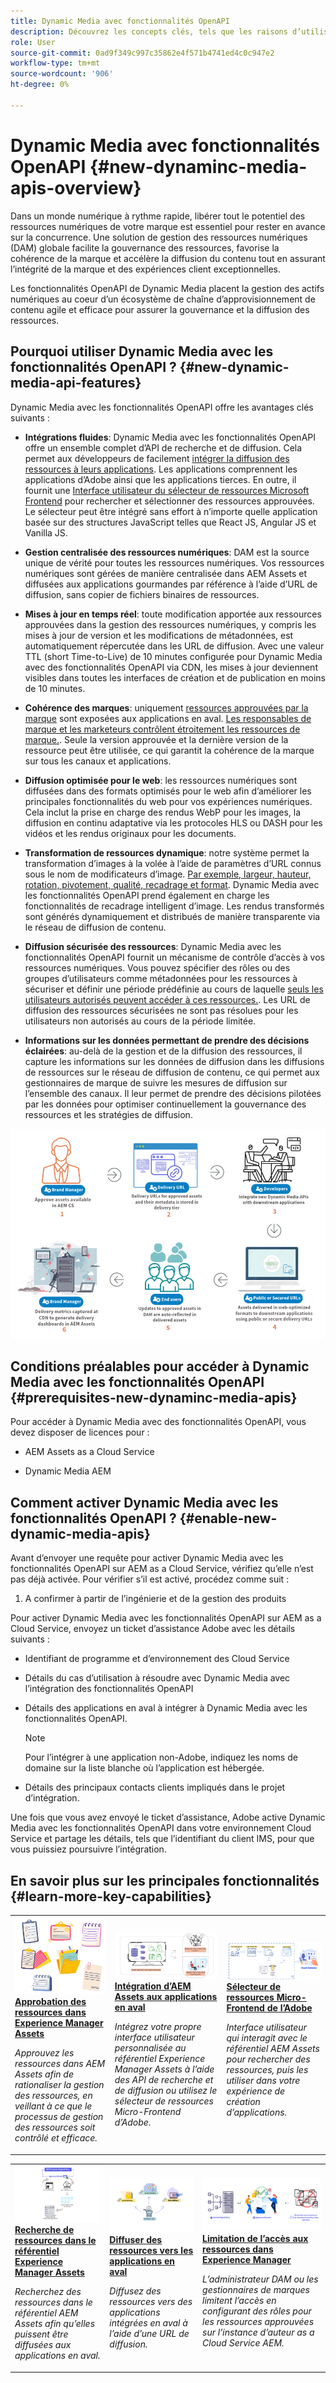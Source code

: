 ```yaml
---
title: Dynamic Media avec fonctionnalités OpenAPI
description: Découvrez les concepts clés, tels que les raisons d’utiliser Dynamic Media avec les fonctionnalités OpenAPI et comment l’activer.
role: User
source-git-commit: 0ad9f349c997c35862e4f571b4741ed4c0c947e2
workflow-type: tm+mt
source-wordcount: '906'
ht-degree: 0%

---
```


# Dynamic Media avec fonctionnalités OpenAPI {#new-dynaminc-media-apis-overview}

Dans un monde numérique à rythme rapide, libérer tout le potentiel des ressources numériques de votre marque est essentiel pour rester en avance sur la concurrence. Une solution de gestion des ressources numériques (DAM) globale facilite la gouvernance des ressources, favorise la cohérence de la marque et accélère la diffusion du contenu tout en assurant l’intégrité de la marque et des expériences client exceptionnelles.

Les fonctionnalités OpenAPI de Dynamic Media placent la gestion des actifs numériques au coeur d’un écosystème de chaîne d’approvisionnement de contenu agile et efficace pour assurer la gouvernance et la diffusion des ressources.

## Pourquoi utiliser Dynamic Media avec les fonctionnalités OpenAPI ? {#new-dynamic-media-api-features}

Dynamic Media avec les fonctionnalités OpenAPI offre les avantages clés suivants :

* **Intégrations fluides**: Dynamic Media avec les fonctionnalités OpenAPI offre un ensemble complet d’API de recherche et de diffusion. Cela permet aux développeurs de facilement [intégrer la diffusion des ressources à leurs applications](/help/assets/integrate-new-dynamic-media-apis.md). Les applications comprennent les applications d’Adobe ainsi que les applications tierces. En outre, il fournit une [Interface utilisateur du sélecteur de ressources Microsoft Frontend](/help/assets/asset-selector.md) pour rechercher et sélectionner des ressources approuvées. Le sélecteur peut être intégré sans effort à n’importe quelle application basée sur des structures JavaScript telles que React JS, Angular JS et Vanilla JS.

* **Gestion centralisée des ressources numériques**: DAM est la source unique de vérité pour toutes les ressources numériques. Vos ressources numériques sont gérées de manière centralisée dans AEM Assets et diffusées aux applications gourmandes par référence à l’aide d’URL de diffusion, sans copier de fichiers binaires de ressources.

* **Mises à jour en temps réel**: toute modification apportée aux ressources approuvées dans la gestion des ressources numériques, y compris les mises à jour de version et les modifications de métadonnées, est automatiquement répercutée dans les URL de diffusion. Avec une valeur TTL (short Time-to-Live) de 10 minutes configurée pour Dynamic Media avec des fonctionnalités OpenAPI via CDN, les mises à jour deviennent visibles dans toutes les interfaces de création et de publication en moins de 10 minutes.

* **Cohérence des marques**: uniquement [ressources approuvées par la marque](/help/assets/approved-assets.md) sont exposées aux applications en aval. [Les responsables de marque et les marketeurs contrôlent étroitement les ressources de marque.](/help/assets/restrict-assets-delivery.md). Seule la version approuvée et la dernière version de la ressource peut être utilisée, ce qui garantit la cohérence de la marque sur tous les canaux et applications.

* **Diffusion optimisée pour le web**: les ressources numériques sont diffusées dans des formats optimisés pour le web afin d’améliorer les principales fonctionnalités du web pour vos expériences numériques. Cela inclut la prise en charge des rendus WebP pour les images, la diffusion en continu adaptative via les protocoles HLS ou DASH pour les vidéos et les rendus originaux pour les documents.

* **Transformation de ressources dynamique**: notre système permet la transformation d’images à la volée à l’aide de paramètres d’URL connus sous le nom de modificateurs d’image. [Par exemple, largeur, hauteur, rotation, pivotement, qualité, recadrage et format](/help/assets/deliver-assets-apis.md). Dynamic Media avec les fonctionnalités OpenAPI prend également en charge les fonctionnalités de recadrage intelligent d’image. Les rendus transformés sont générés dynamiquement et distribués de manière transparente via le réseau de diffusion de contenu.

* **Diffusion sécurisée des ressources**: Dynamic Media avec les fonctionnalités OpenAPI fournit un mécanisme de contrôle d’accès à vos ressources numériques. Vous pouvez spécifier des rôles ou des groupes d’utilisateurs comme métadonnées pour les ressources à sécuriser et définir une période prédéfinie au cours de laquelle [seuls les utilisateurs autorisés peuvent accéder à ces ressources.](/help/assets/restrict-assets-delivery.md). Les URL de diffusion des ressources sécurisées ne sont pas résolues pour les utilisateurs non autorisés au cours de la période limitée.

* **Informations sur les données permettant de prendre des décisions éclairées**: au-delà de la gestion et de la diffusion des ressources, il capture les informations sur les données de diffusion dans les diffusions de ressources sur le réseau de diffusion de contenu, ce qui permet aux gestionnaires de marque de suivre les mesures de diffusion sur l’ensemble des canaux. Il leur permet de prendre des décisions pilotées par les données pour optimiser continuellement la gouvernance des ressources et les stratégies de diffusion.

![Nouveau diagramme de flux de données Dynamic Media](assets/dm-openapi-dfd.png)

## Conditions préalables pour accéder à Dynamic Media avec les fonctionnalités OpenAPI {#prerequisites-new-dynaminc-media-apis}

Pour accéder à Dynamic Media avec des fonctionnalités OpenAPI, vous devez disposer de licences pour :

* AEM Assets as a Cloud Service

* Dynamic Media AEM

## Comment activer Dynamic Media avec les fonctionnalités OpenAPI ? {#enable-new-dynamic-media-apis}

Avant d’envoyer une requête pour activer Dynamic Media avec les fonctionnalités OpenAPI sur AEM as a Cloud Service, vérifiez qu’elle n’est pas déjà activée. Pour vérifier s’il est activé, procédez comme suit :

1. A confirmer à partir de l’ingénierie et de la gestion des produits

Pour activer Dynamic Media avec les fonctionnalités OpenAPI sur AEM as a Cloud Service, envoyez un ticket d’assistance Adobe avec les détails suivants :

* Identifiant de programme et d’environnement des Cloud Service

* Détails du cas d’utilisation à résoudre avec Dynamic Media avec l’intégration des fonctionnalités OpenAPI

* Détails des applications en aval à intégrer à Dynamic Media avec les fonctionnalités OpenAPI.

  >[!NOTE]
  >
  > Pour l’intégrer à une application non-Adobe, indiquez les noms de domaine sur la liste blanche où l’application est hébergée.

* Détails des principaux contacts clients impliqués dans le projet d’intégration.

Une fois que vous avez envoyé le ticket d’assistance, Adobe active Dynamic Media avec les fonctionnalités OpenAPI dans votre environnement Cloud Service et partage les détails, tels que l’identifiant du client IMS, pour que vous puissiez poursuivre l’intégration.

## En savoir plus sur les principales fonctionnalités {#learn-more-key-capabilities}

<table>
<td>
   <a href="/help/assets/approved-assets.md">
   <img alt="Approbation des ressources dans Experience Manager Assets" src="./assets/approved-assets.jpeg" />
   </a>
   <div>
      <a href="/help/assets/approved-assets.md">
      <strong>Approbation des ressources dans Experience Manager Assets</strong>
      </a>
   </div>
   <p>
      <em>Approuvez les ressources dans AEM Assets afin de rationaliser la gestion des ressources, en veillant à ce que le processus de gestion des ressources soit contrôlé et efficace.</em>
   </p>
</td>
<td>
   <a href="/help/assets/integrate-new-dynamic-media-apis.md">
   <img alt="Intégration d’AEM Assets aux applications en aval" src="./assets/asset-selector-integration.png" />
   </a>
   <div>
      <a href="/help/assets/integrate-new-dynamic-media-apis.md">
      <strong>Intégration d’AEM Assets aux applications en aval</strong>
      </a>
   </div>
   <p>
      <em>Intégrez votre propre interface utilisateur personnalisée au référentiel Experience Manager Assets à l’aide des API de recherche et de diffusion ou utilisez le sélecteur de ressources Micro-Frontend d’Adobe.</em>
   </p>
</td>
<td>
   <a href="/help/assets/asset-selector.md">
   <img alt="Sélecteur de ressources d’Adobe" src="./assets/asset-selector-prereqs.png" />
   </a>
   <div>
      <a href="/help/assets/asset-selector.md">
      <strong>Sélecteur de ressources Micro-Frontend de l’Adobe</strong>
      </a>
   </div>
   <p>
      <em>Interface utilisateur qui interagit avec le référentiel AEM Assets pour rechercher des ressources, puis les utiliser dans votre expérience de création d’applications.</em>
   </p>
</td>
</table>
<table>
<td>
   <a href="/help/assets/search-assets-api.md">
   <img alt="Recherche de ressources dans le référentiel Experience Manager Assets" src="./assets/search-assets-api-overview.png" />
   </a>
   <div>
      <a href="/help/assets/search-assets-api.md">
      <strong>Recherche de ressources dans le référentiel Experience Manager Assets</strong>
      </a>
   </div>
   <p>
      <em>Recherchez des ressources dans le référentiel AEM Assets afin qu’elles puissent être diffusées aux applications en aval.</em>
   </p>
</td>
<td>
   <a href="/help/assets/deliver-assets-apis.md">
   <img alt="Diffuser des ressources vers les applications en aval" src="./assets/delivery-url.png" />
   </a>
   <div>
      <a href="/help/assets/deliver-assets-apis.md">
      <strong>Diffuser des ressources vers les applications en aval</strong>
      </a>
   </div>
   <p>
      <em>Diffusez des ressources vers des applications intégrées en aval à l’aide d’une URL de diffusion.</em>
   </p>
</td>
<td>
   <a href="/help/assets/restrict-assets-delivery.md">
   <img alt="Limitation de l’accès aux ressources dans Experience Manager" src="./assets/restricted-access.png" />
   </a>
   <div>
      <a href="/help/assets/restrict-assets-delivery.md">
      <strong>Limitation de l’accès aux ressources dans Experience Manager</strong>
      </a>
   </div>
   <p>
      <em> L’administrateur DAM ou les gestionnaires de marques limitent l’accès en configurant des rôles pour les ressources approuvées sur l’instance d’auteur as a Cloud Service AEM.</em>
   </p>
</td>
</table>

